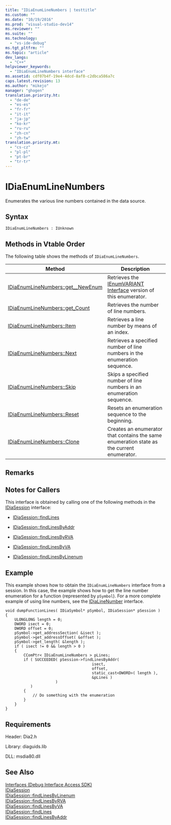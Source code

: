 ```yaml
---
title: "IDiaEnumLineNumbers | testtitle"
ms.custom: ""
ms.date: "10/19/2016"
ms.prod: "visual-studio-dev14"
ms.reviewer: ""
ms.suite: ""
ms.technology: 
  - "vs-ide-debug"
ms.tgt_pltfrm: ""
ms.topic: "article"
dev_langs: 
  - "C++"
helpviewer_keywords: 
  - "IDiaEnumLineNumbers interface"
ms.assetid: cdf07b4f-19e4-4dcd-8af8-c2dbca586a7c
caps.latest.revision: 13
ms.author: "mikejo"
manager: "ghogen"
translation.priority.ht: 
  - "de-de"
  - "es-es"
  - "fr-fr"
  - "it-it"
  - "ja-jp"
  - "ko-kr"
  - "ru-ru"
  - "zh-cn"
  - "zh-tw"
translation.priority.mt: 
  - "cs-cz"
  - "pl-pl"
  - "pt-br"
  - "tr-tr"
---
```

# IDiaEnumLineNumbers
Enumerates the various line numbers contained in the data source.  
  
## Syntax  
  
```  
IDiaEnumLineNumbers : IUnknown  
```  
  
## Methods in Vtable Order  
 The following table shows the methods of `IDiaEnumLineNumbers`.  
  
|Method|Description|  
|------------|-----------------|  
|[IDiaEnumLineNumbers::get__NewEnum](../debug-interface-access/idiaenumlinenumbers--get__newenum.md)|Retrieves the [IEnumVARIANT Interface](http://msdn.microsoft.com/en-us/139e3c93-faef-4003-9079-e0e94494db3e) version of this enumerator.|  
|[IDiaEnumLineNumbers::get_Count](../debug-interface-access/idiaenumlinenumbers--get_count.md)|Retrieves the number of line numbers.|  
|[IDiaEnumLineNumbers::Item](../debug-interface-access/idiaenumlinenumbers--item.md)|Retrieves a line number by means of an index.|  
|[IDiaEnumLineNumbers::Next](../debug-interface-access/idiaenumlinenumbers--next.md)|Retrieves a specified number of line numbers in the enumeration sequence.|  
|[IDiaEnumLineNumbers::Skip](../debug-interface-access/idiaenumlinenumbers--skip.md)|Skips a specified number of line numbers in an enumeration sequence.|  
|[IDiaEnumLineNumbers::Reset](../debug-interface-access/idiaenumlinenumbers--reset.md)|Resets an enumeration sequence to the beginning.|  
|[IDiaEnumLineNumbers::Clone](../debug-interface-access/idiaenumlinenumbers--clone.md)|Creates an enumerator that contains the same enumeration state as the current enumerator.|  
  
## Remarks  
  
## Notes for Callers  
 This interface is obtained by calling one of the following methods in the [IDiaSession](../debug-interface-access/idiasession.md) interface:  
  
-   [IDiaSession::findLines](../debug-interface-access/idiasession--findlines.md)  
  
-   [IDiaSession::findLinesByAddr](../debug-interface-access/idiasession--findlinesbyaddr.md)  
  
-   [IDiaSession::findLinesByRVA](../debug-interface-access/idiasession--findlinesbyrva.md)  
  
-   [IDiaSession::findLinesByVA](../debug-interface-access/idiasession--findlinesbyva.md)  
  
-   [IDiaSession::findLinesByLinenum](../debug-interface-access/idiasession--findlinesbylinenum.md)  
  
## Example  
 This example shows how to obtain the `IDiaEnumLineNumbers` interface from a session. In this case, the example shows how to get the line number enumeration for a function (represented by `pSymbol`). For a more complete example of using line numbers, see the [IDiaLineNumber](../debug-interface-access/idialinenumber.md) interface.  
  
```cpp#  
void dumpFunctionLines( IDiaSymbol* pSymbol, IDiaSession* pSession )  
{  
    ULONGLONG length = 0;  
    DWORD isect = 0;  
    DWORD offset = 0;  
    pSymbol->get_addressSection( &isect );  
    pSymbol->get_addressOffset( &offset );  
    pSymbol->get_length( &length );  
    if ( isect != 0 && length > 0 )  
    {  
        CComPtr< IDiaEnumLineNumbers > pLines;  
        if ( SUCCEEDED( pSession->findLinesByAddr(  
                                      isect,  
                                      offset,  
                                      static_cast<DWORD>( length ),  
                                      &pLines )  
                      )  
           )  
        {  
            // Do something with the enumeration  
        }  
    }  
}  
```  
  
## Requirements  
 Header: Dia2.h  
  
 Library: diaguids.lib  
  
 DLL: msdia80.dll  
  
## See Also  
 [Interfaces (Debug Interface Access SDK)](../debug-interface-access/interfaces--debug-interface-access-sdk-.md)   
 [IDiaSession](../debug-interface-access/idiasession.md)   
 [IDiaSession::findLinesByLinenum](../debug-interface-access/idiasession--findlinesbylinenum.md)   
 [IDiaSession::findLinesByRVA](../debug-interface-access/idiasession--findlinesbyrva.md)   
 [IDiaSession::findLinesByVA](../debug-interface-access/idiasession--findlinesbyva.md)   
 [IDiaSession::findLines](../debug-interface-access/idiasession--findlines.md)   
 [IDiaSession::findLinesByAddr](../debug-interface-access/idiasession--findlinesbyaddr.md)